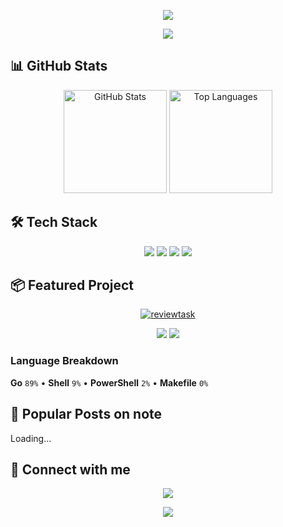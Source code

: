 <!-- Banner Top -->
<p align="center">
  <img src="https://capsule-render.vercel.app/api?type=waving&color=2E3440&height=160&section=header" />
</p>

<!-- Title with styling -->
<p align="center">
  <img src="https://capsule-render.vercel.app/api?type=rect&color=2E3440&height=120&section=header&text=🧊%20Biwakonbu's%20Dashboard&fontSize=28&fontColor=88C0D0&desc=Full-stack%20Developer%20/%20Cloud%20Native%20/%20OSS%20Enthusiast&descSize=16&descAlignY=75&fontAlignY=35" />
</p>

## 📊 GitHub Stats

<p align="center">
  <img src="https://github-readme-stats.vercel.app/api?username=biwakonbu&show_icons=true&hide=issues&theme=nord&bg_color=2E3440&title_color=88C0D0&text_color=ECEFF4&icon_color=81A1C1&border_color=5E81AC&border_radius=10" alt="GitHub Stats" height="165" />
  <img src="https://github-readme-stats.vercel.app/api/top-langs/?username=biwakonbu&layout=compact&langs_count=8&theme=nord&bg_color=2E3440&title_color=88C0D0&text_color=ECEFF4&border_color=5E81AC&border_radius=10" alt="Top Languages" height="165" />
</p>

## 🛠️ Tech Stack

<p align="center">
  <img src="https://img.shields.io/badge/Go-1.22-%232E3440?style=for-the-badge&logo=go&logoColor=%2388C0D0&labelColor=%233B4252" />
  <img src="https://img.shields.io/badge/Rust-1.78-%232E3440?style=for-the-badge&logo=rust&logoColor=%2381A1C1&labelColor=%233B4252" />
  <img src="https://img.shields.io/badge/Kubernetes-%232E3440?style=for-the-badge&logo=kubernetes&logoColor=%235E81AC&labelColor=%233B4252" />
  <img src="https://img.shields.io/badge/TypeScript-%232E3440?style=for-the-badge&logo=typescript&logoColor=%2388C0D0&labelColor=%233B4252" />
</p>

## 📦 Featured Project

<p align="center">
  <a href="https://github.com/biwakonbu/reviewtask">
    <img src="https://github-readme-stats.vercel.app/api/pin/?username=biwakonbu&repo=reviewtask&theme=nord&bg_color=2E3440&title_color=88C0D0&text_color=ECEFF4&icon_color=81A1C1&border_color=5E81AC" alt="reviewtask" />
  </a>
</p>

<p align="center">
  <img src="https://img.shields.io/github/stars/biwakonbu/reviewtask?color=%2388C0D0&label=%E2%AD%90%20Stars&labelColor=%234C566A&style=for-the-badge" />
  <img src="https://img.shields.io/github/languages/top/biwakonbu/reviewtask?color=%2381A1C1&label=Top%20Lang&labelColor=%234C566A&style=for-the-badge" />
</p>

### Language Breakdown
<!-- LANG_REVIEWTASK_START -->
**Go** `89%` • **Shell** `9%` • **PowerShell** `2%` • **Makefile** `0%`
<!-- LANG_REVIEWTASK_END -->

## 📝 Popular Posts on note
<!-- NOTE_POSTS_START -->
Loading...
<!-- NOTE_POSTS_END -->

## 🤝 Connect with me

<p align="center">
  <!-- CONTACT_START -->
  <a href="https://x.com/biwakonbu">
    <img src="https://img.shields.io/badge/X-%40biwakonbu-%232E3440?style=for-the-badge&logo=x&logoColor=%2388C0D0&labelColor=%233B4252" />
  </a>
  <!-- CONTACT_END -->
</p>

<!-- Banner Bottom -->
<p align="center">
  <img src="https://capsule-render.vercel.app/api?type=waving&color=2E3440&height=120&section=footer" />
</p>
